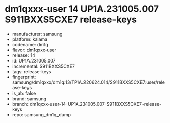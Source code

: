 # dm1qxxx-user 14 UP1A.231005.007 S911BXXS5CXE7 release-keys
- manufacturer: samsung
- platform: kalama
- codename: dm1q
- flavor: dm1qxxx-user
- release: 14
- id: UP1A.231005.007
- incremental: S911BXXS5CXE7
- tags: release-keys
- fingerprint: samsung/dm1qxxx/dm1q:13/TP1A.220624.014/S911BXXS5CXE7:user/release-keys
- is_ab: false
- brand: samsung
- branch: dm1qxxx-user-14-UP1A.231005.007-S911BXXS5CXE7-release-keys
- repo: samsung_dm1q_dump
